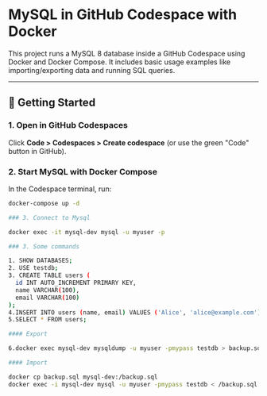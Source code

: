 # MySQL in GitHub Codespace with Docker

This project runs a MySQL 8 database inside a GitHub Codespace using Docker and Docker Compose. It includes basic usage examples like importing/exporting data and running SQL queries.

---

## 🚀 Getting Started

### 1. Open in GitHub Codespaces

Click **Code > Codespaces > Create codespace** (or use the green "Code" button in GitHub).

### 2. Start MySQL with Docker Compose

In the Codespace terminal, run:

```bash
docker-compose up -d

### 3. Connect to Mysql

docker exec -it mysql-dev mysql -u myuser -p

### 3. Some commands

1. SHOW DATABASES;
2. USE testdb;
3. CREATE TABLE users (
  id INT AUTO_INCREMENT PRIMARY KEY,
  name VARCHAR(100),
  email VARCHAR(100)
);
4.INSERT INTO users (name, email) VALUES ('Alice', 'alice@example.com');
5.SELECT * FROM users;

#### Export

6.docker exec mysql-dev mysqldump -u myuser -pmypass testdb > backup.sql

#### Import 

docker cp backup.sql mysql-dev:/backup.sql
docker exec -i mysql-dev mysql -u myuser -pmypass testdb < /backup.sql
